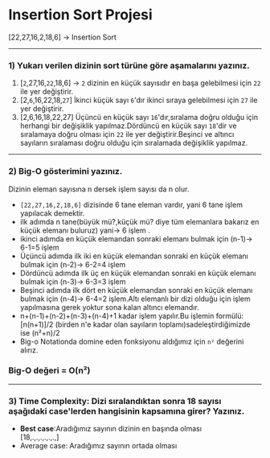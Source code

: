# Insertion Sort Projesi
[22,27,16,2,18,6] -> Insertion Sort
***
### 1) Yukarı verilen dizinin sort türüne göre aşamalarını yazınız.
1. [````2````,27,16,```22```,18,6] -> ```2``` dizinin en küçük sayısıdır en başa gelebilmesi için ```22``` ile yer değiştirir.
2. [2,```6```,16,22,18,```27```] İkinci küçük sayı ```6```'dır ikinci sıraya gelebilmesi için ```27``` ile yer değiştirir.
3. [2,6,16,18,22,27] Üçüncü en küçük sayı ```16```'dır,sıralama doğru olduğu için herhangi bir değişiklik yapılmaz.Dördüncü en küçük sayı ```18```'dir ve sıralamaya doğru olması için ```22``` ile yer değiştirir.Beşinci ve altıncı sayıların sıralaması doğru olduğu için sıralamada değişiklik yapılmaz.
***
### 2) Big-O gösterimini yazınız.
 Dizinin eleman sayısına n dersek işlem sayısı da n olur.<br>
- ```[22,27,16,2,18,6]``` dizisinde 6 tane eleman vardır, yani 6 tane işlem yapılacak demektir.
- ilk adımda n tane(büyük mü?,küçük mü? diye tüm elemanlara bakarız en küçük elemanı buluruz) yani-> 6 işlem .
- ikinci adımda en küçük elemandan sonraki elemanı bulmak için (n-1)-> 6-1=5 işlem
- Üçüncü adımda ilk iki en küçük elemandan sonraki en küçük elemanı bulmak için  (n-2)-> 6-2=4 işlem
- Dördüncü adımda ilk üç en küçük elemandan sonraki en küçük elemanı bulmak için (n-3)-> 6-3=3 işlem
- Beşinci adımda ilk dört en küçük elemandan sonraki en küçük elemanı bulmak için (n-4)-> 6-4=2 işlem.Altı elemanlı bir dizi olduğu için işlem yapılmasına gerek yoktur sona kalan altıncı elemandır.
- n+(n-1)+(n-2)+(n-3)+(n-4)+1 kadar işlem yapılır.Bu işlemin formülü:[n(n+1)]/2 (birden n'e kadar olan sayıların toplamı)sadeleştirdiğimizde ise (n²+n)/2
- Big-o Notationda domine eden fonksiyonu aldığımız için ````n²```` değerini alırız.
### Big-O değeri = O(n²)
***
### 3) Time Complexity: Dizi sıralandıktan sonra 18 sayısı aşağıdaki case'lerden hangisinin kapsamına girer? Yazınız.
- <b>Best case</b>:Aradığımız sayının dizinin en başında olması<br>
  [18,.,.,.,.,.,.,]
- Average case: Aradığımız sayının ortada olması
